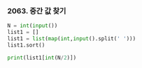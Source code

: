 ### 2063. 중간 값 찾기

```python
N = int(input())
list1 = []
list1 = list(map(int,input().split(' ')))
list1.sort()

print(list1[int(N/2)])
```

